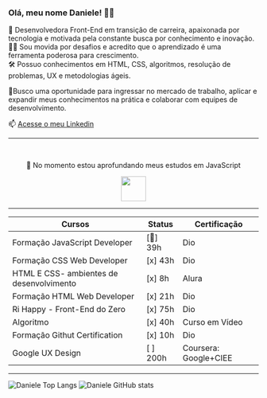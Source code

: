 ### Olá, meu nome Daniele! 👩‍💻

🔨 Desenvolvedora Front-End em transição de carreira, apaixonada por tecnologia e motivada pela constante busca por conhecimento e inovação.   
👩‍🎓 Sou movida por desafios e acredito que o aprendizado é uma ferramenta poderosa para crescimento.   
🛠️ Possuo conhecimentos em HTML, CSS, algoritmos, resolução de problemas, UX e metodologias ágeis.   

    

🎯Busco uma oportunidade para ingressar no mercado de trabalho, aplicar e expandir meus conhecimentos na prática e colaborar com equipes de desenvolvimento.


📫 [Acesse o meu Linkedin](https://www.linkedin.com/in/daniele-karina-dos-santos-a34b45204/)

-----
<br>

<p align="center">
  🌱 No momento estou aprofundando meus estudos em JavaScript
</p>
<p align="center">
  <img src="https://cdn.jsdelivr.net/gh/devicons/devicon@latest/icons/javascript/javascript-original.svg" width="50px"/>
</p>
  
------------
| Cursos                                   | Status   | Certificação           |
|------------------------------------------|----------|------------------------|
| Formação JavaScript Developer            | [🌱] 39h | Dio                    |
| Formação CSS Web Developer               | [x] 43h  | Dio                    |
| HTML E CSS- ambientes de desenvolvimento | [x] 8h   | Alura                  |
| Formação HTML Web Developer              | [x] 21h  | Dio                    |
| Ri Happy - Front-End do Zero             | [x] 75h  | Dio                    |
| Algoritmo                                | [x] 40h  | Curso em Vídeo         |
| Formação Githut Certification            | [x] 10h  | Dio                    |
| Google UX Design                         | [ ] 200h | Coursera: Google+CIEE  |

---

![Daniele Top Langs](https://github-readme-stats.vercel.app/api/top-langs/?username=danieleksantos&size_weight=0.5&count_weight=0.5&theme=dracula)
![Daniele GitHub stats](https://github-readme-stats.vercel.app/api?username=danieleksantos&show_icons=true&theme=dracula)    
          

<!--
Here are some ideas to get you started:

- 🔭 I’m currently working on ...
- 🌱 I’m currently learning ...
- 👯 I’m looking to collaborate on ...
- 🤔 I’m looking for help with ...
- 💬 Ask me about ...
- 📫 How to reach me: ...
- 😄 Pronouns: ...
- ⚡ Fun fact: ...
-->
